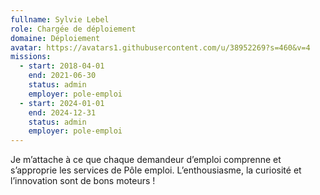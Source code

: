 ```yaml
---
fullname: Sylvie Lebel
role: Chargée de déploiement
domaine: Déploiement
avatar: https://avatars1.githubusercontent.com/u/38952269?s=460&v=4
missions:
  - start: 2018-04-01
    end: 2021-06-30
    status: admin
    employer: pole-emploi
  - start: 2024-01-01
    end: 2024-12-31
    status: admin
    employer: pole-emploi
---
```


Je m’attache à ce que chaque demandeur d’emploi comprenne et s’approprie les services de Pôle emploi. L’enthousiasme, la curiosité et l’innovation sont de bons moteurs !
